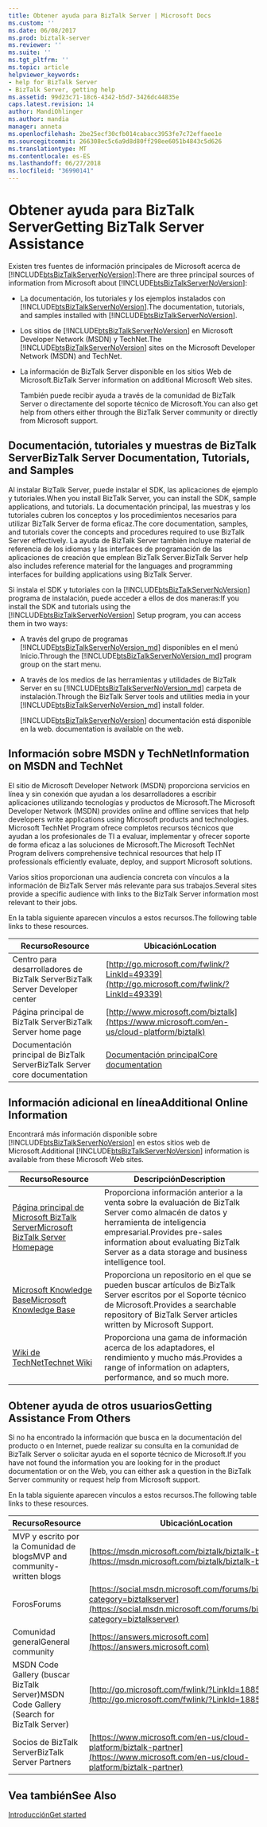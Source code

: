 ```yaml
---
title: Obtener ayuda para BizTalk Server | Microsoft Docs
ms.custom: ''
ms.date: 06/08/2017
ms.prod: biztalk-server
ms.reviewer: ''
ms.suite: ''
ms.tgt_pltfrm: ''
ms.topic: article
helpviewer_keywords:
- help for BizTalk Server
- BizTalk Server, getting help
ms.assetid: 99d23c71-18c6-4342-b5d7-3426dc44835e
caps.latest.revision: 14
author: MandiOhlinger
ms.author: mandia
manager: anneta
ms.openlocfilehash: 2be25ecf30cfb014cabacc3953fe7c72effaee1e
ms.sourcegitcommit: 266308ec5c6a9d8d80ff298ee6051b4843c5d626
ms.translationtype: MT
ms.contentlocale: es-ES
ms.lasthandoff: 06/27/2018
ms.locfileid: "36990141"
---
```

# <a name="getting-biztalk-server-assistance"></a><span data-ttu-id="74dc7-102">Obtener ayuda para BizTalk Server</span><span class="sxs-lookup"><span data-stu-id="74dc7-102">Getting BizTalk Server Assistance</span></span>
<span data-ttu-id="74dc7-103">Existen tres fuentes de información principales de Microsoft acerca de [!INCLUDE[btsBizTalkServerNoVersion](../includes/btsbiztalkservernoversion-md.md)]:</span><span class="sxs-lookup"><span data-stu-id="74dc7-103">There are three principal sources of information from Microsoft about [!INCLUDE[btsBizTalkServerNoVersion](../includes/btsbiztalkservernoversion-md.md)]:</span></span>  
  
- <span data-ttu-id="74dc7-104">La documentación, los tutoriales y los ejemplos instalados con [!INCLUDE[btsBizTalkServerNoVersion](../includes/btsbiztalkservernoversion-md.md)].</span><span class="sxs-lookup"><span data-stu-id="74dc7-104">The documentation, tutorials, and samples installed with [!INCLUDE[btsBizTalkServerNoVersion](../includes/btsbiztalkservernoversion-md.md)].</span></span>  
  
- <span data-ttu-id="74dc7-105">Los sitios de [!INCLUDE[btsBizTalkServerNoVersion](../includes/btsbiztalkservernoversion-md.md)] en Microsoft Developer Network (MSDN) y TechNet.</span><span class="sxs-lookup"><span data-stu-id="74dc7-105">The [!INCLUDE[btsBizTalkServerNoVersion](../includes/btsbiztalkservernoversion-md.md)] sites on the Microsoft Developer Network (MSDN) and TechNet.</span></span>  
  
- <span data-ttu-id="74dc7-106">La información de BizTalk Server disponible en los sitios Web de Microsoft.</span><span class="sxs-lookup"><span data-stu-id="74dc7-106">BizTalk Server information on additional Microsoft Web sites.</span></span>  
  
  <span data-ttu-id="74dc7-107">También puede recibir ayuda a través de la comunidad de BizTalk Server o directamente del soporte técnico de Microsoft.</span><span class="sxs-lookup"><span data-stu-id="74dc7-107">You can also get help from others either through the BizTalk Server community or directly from Microsoft support.</span></span>  
  
## <a name="biztalk-server-documentation-tutorials-and-samples"></a><span data-ttu-id="74dc7-108">Documentación, tutoriales y muestras de BizTalk Server</span><span class="sxs-lookup"><span data-stu-id="74dc7-108">BizTalk Server Documentation, Tutorials, and Samples</span></span>  
 <span data-ttu-id="74dc7-109">Al instalar BizTalk Server, puede instalar el SDK, las aplicaciones de ejemplo y tutoriales.</span><span class="sxs-lookup"><span data-stu-id="74dc7-109">When you install BizTalk Server, you can install the SDK, sample applications, and tutorials.</span></span> <span data-ttu-id="74dc7-110">La documentación principal, las muestras y los tutoriales cubren los conceptos y los procedimientos necesarios para utilizar BizTalk Server de forma eficaz.</span><span class="sxs-lookup"><span data-stu-id="74dc7-110">The core documentation, samples, and tutorials cover the concepts and procedures required to use BizTalk Server effectively.</span></span> <span data-ttu-id="74dc7-111">La ayuda de BizTalk Server también incluye material de referencia de los idiomas y las interfaces de programación de las aplicaciones de creación que emplean BizTalk Server.</span><span class="sxs-lookup"><span data-stu-id="74dc7-111">BizTalk Server help also includes reference material for the languages and programming interfaces for building applications using BizTalk Server.</span></span>  
  
 <span data-ttu-id="74dc7-112">Si instala el SDK y tutoriales con la [!INCLUDE[btsBizTalkServerNoVersion](../includes/btsbiztalkservernoversion-md.md)] programa de instalación, puede acceder a ellos de dos maneras:</span><span class="sxs-lookup"><span data-stu-id="74dc7-112">If you install the SDK and tutorials using the [!INCLUDE[btsBizTalkServerNoVersion](../includes/btsbiztalkservernoversion-md.md)] Setup program, you can access them in two ways:</span></span>  
  
- <span data-ttu-id="74dc7-113">A través del grupo de programas [!INCLUDE[btsBizTalkServerNoVersion_md](../includes/btsbiztalkservernoversion-md.md)] disponibles en el menú Inicio.</span><span class="sxs-lookup"><span data-stu-id="74dc7-113">Through the [!INCLUDE[btsBizTalkServerNoVersion_md](../includes/btsbiztalkservernoversion-md.md)] program group on the start menu.</span></span>  
  
- <span data-ttu-id="74dc7-114">A través de los medios de las herramientas y utilidades de BizTalk Server en su [!INCLUDE[btsBizTalkServerNoVersion_md](../includes/btsbiztalkservernoversion-md.md)] carpeta de instalación.</span><span class="sxs-lookup"><span data-stu-id="74dc7-114">Through the BizTalk Server tools and utilities media in your [!INCLUDE[btsBizTalkServerNoVersion_md](../includes/btsbiztalkservernoversion-md.md)] install folder.</span></span>  
  
  [!INCLUDE[btsBizTalkServerNoVersion](../includes/btsbiztalkservernoversion-md.md)]<span data-ttu-id="74dc7-115"> documentación está disponible en la web.</span><span class="sxs-lookup"><span data-stu-id="74dc7-115"> documentation is available on the web.</span></span>  
  
## <a name="information-on-msdn-and-technet"></a><span data-ttu-id="74dc7-116">Información sobre MSDN y TechNet</span><span class="sxs-lookup"><span data-stu-id="74dc7-116">Information on MSDN and TechNet</span></span>  
 <span data-ttu-id="74dc7-117">El sitio de Microsoft Developer Network (MSDN) proporciona servicios en línea y sin conexión que ayudan a los desarrolladores a escribir aplicaciones utilizando tecnologías y productos de Microsoft.</span><span class="sxs-lookup"><span data-stu-id="74dc7-117">The Microsoft Developer Network (MSDN) provides online and offline services that help developers write applications using Microsoft products and technologies.</span></span> <span data-ttu-id="74dc7-118">Microsoft TechNet Program ofrece completos recursos técnicos que ayudan a los profesionales de TI a evaluar, implementar y ofrecer soporte de forma eficaz a las soluciones de Microsoft.</span><span class="sxs-lookup"><span data-stu-id="74dc7-118">The Microsoft TechNet Program delivers comprehensive technical resources that help IT professionals efficiently evaluate, deploy, and support Microsoft solutions.</span></span>  
  
 <span data-ttu-id="74dc7-119">Varios sitios proporcionan una audiencia concreta con vínculos a la información de BizTalk Server más relevante para sus trabajos.</span><span class="sxs-lookup"><span data-stu-id="74dc7-119">Several sites provide a specific audience with links to the BizTalk Server information most relevant to their jobs.</span></span>  
  
 <span data-ttu-id="74dc7-120">En la tabla siguiente aparecen vínculos a estos recursos.</span><span class="sxs-lookup"><span data-stu-id="74dc7-120">The following table links to these resources.</span></span>  
  
|<span data-ttu-id="74dc7-121">Recurso</span><span class="sxs-lookup"><span data-stu-id="74dc7-121">Resource</span></span>|<span data-ttu-id="74dc7-122">Ubicación</span><span class="sxs-lookup"><span data-stu-id="74dc7-122">Location</span></span>|  
|--------------|--------------|  
|<span data-ttu-id="74dc7-123">Centro para desarrolladores de BizTalk Server</span><span class="sxs-lookup"><span data-stu-id="74dc7-123">BizTalk Server Developer center</span></span>|[http://go.microsoft.com/fwlink/?LinkId=49339](http://go.microsoft.com/fwlink/?LinkId=49339)|  
|<span data-ttu-id="74dc7-124">Página principal de BizTalk Server</span><span class="sxs-lookup"><span data-stu-id="74dc7-124">BizTalk Server home page</span></span>|[http://www.microsoft.com/biztalk](https://www.microsoft.com/en-us/cloud-platform/biztalk)|  
|<span data-ttu-id="74dc7-125">Documentación principal de BizTalk Server</span><span class="sxs-lookup"><span data-stu-id="74dc7-125">BizTalk Server core documentation</span></span> |[<span data-ttu-id="74dc7-126">Documentación principal</span><span class="sxs-lookup"><span data-stu-id="74dc7-126">Core documentation</span></span>](../core/biztalk-server-core-documentation.md) |
  
## <a name="additional-online-information"></a><span data-ttu-id="74dc7-127">Información adicional en línea</span><span class="sxs-lookup"><span data-stu-id="74dc7-127">Additional Online Information</span></span>  
 <span data-ttu-id="74dc7-128">Encontrará más información disponible sobre [!INCLUDE[btsBizTalkServerNoVersion](../includes/btsbiztalkservernoversion-md.md)] en estos sitios web de Microsoft.</span><span class="sxs-lookup"><span data-stu-id="74dc7-128">Additional [!INCLUDE[btsBizTalkServerNoVersion](../includes/btsbiztalkservernoversion-md.md)] information is available from these Microsoft Web sites.</span></span>  
  
|<span data-ttu-id="74dc7-129">Recurso</span><span class="sxs-lookup"><span data-stu-id="74dc7-129">Resource</span></span>|<span data-ttu-id="74dc7-130">Descripción</span><span class="sxs-lookup"><span data-stu-id="74dc7-130">Description</span></span>|  
|--------------|-----------------|  
|[<span data-ttu-id="74dc7-131">Página principal de Microsoft BizTalk Server</span><span class="sxs-lookup"><span data-stu-id="74dc7-131">Microsoft BizTalk Server Homepage</span></span>](http://go.microsoft.com/fwlink/?LinkId=47140)|<span data-ttu-id="74dc7-132">Proporciona información anterior a la venta sobre la evaluación de BizTalk Server como almacén de datos y herramienta de inteligencia empresarial.</span><span class="sxs-lookup"><span data-stu-id="74dc7-132">Provides pre-sales information about evaluating BizTalk Server as a data storage and business intelligence tool.</span></span>|  
|[<span data-ttu-id="74dc7-133">Microsoft Knowledge Base</span><span class="sxs-lookup"><span data-stu-id="74dc7-133">Microsoft Knowledge Base</span></span>](http://go.microsoft.com/fwlink/?LinkId=42461)|<span data-ttu-id="74dc7-134">Proporciona un repositorio en el que se pueden buscar artículos de BizTalk Server escritos por el Soporte técnico de Microsoft.</span><span class="sxs-lookup"><span data-stu-id="74dc7-134">Provides a searchable repository of BizTalk Server articles written by Microsoft Support.</span></span>|  
| [<span data-ttu-id="74dc7-135">Wiki de TechNet</span><span class="sxs-lookup"><span data-stu-id="74dc7-135">Technet Wiki</span></span>](https://social.technet.microsoft.com/wiki/contents/articles/2240.biztalk-server-resources-on-the-technet-wiki.aspx) | <span data-ttu-id="74dc7-136">Proporciona una gama de información acerca de los adaptadores, el rendimiento y mucho más.</span><span class="sxs-lookup"><span data-stu-id="74dc7-136">Provides a range of information on adapters, performance, and so much more.</span></span> | 
  
## <a name="getting-assistance-from-others"></a><span data-ttu-id="74dc7-137">Obtener ayuda de otros usuarios</span><span class="sxs-lookup"><span data-stu-id="74dc7-137">Getting Assistance From Others</span></span>  
 <span data-ttu-id="74dc7-138">Si no ha encontrado la información que busca en la documentación del producto o en Internet, puede realizar su consulta en la comunidad de BizTalk Server o solicitar ayuda en el soporte técnico de Microsoft.</span><span class="sxs-lookup"><span data-stu-id="74dc7-138">If you have not found the information you are looking for in the product documentation or on the Web, you can either ask a question in the BizTalk Server community or request help from Microsoft support.</span></span>  
  
 <span data-ttu-id="74dc7-139">En la tabla siguiente aparecen vínculos a estos recursos.</span><span class="sxs-lookup"><span data-stu-id="74dc7-139">The following table links to these resources.</span></span>  
  
|<span data-ttu-id="74dc7-140">Recurso</span><span class="sxs-lookup"><span data-stu-id="74dc7-140">Resource</span></span>|<span data-ttu-id="74dc7-141">Ubicación</span><span class="sxs-lookup"><span data-stu-id="74dc7-141">Location</span></span>|  
|--------------|--------------|  
|<span data-ttu-id="74dc7-142">MVP y escrito por la Comunidad de blogs</span><span class="sxs-lookup"><span data-stu-id="74dc7-142">MVP and community-written blogs</span></span>|[https://msdn.microsoft.com/biztalk/biztalk-blogs](https://msdn.microsoft.com/biztalk/biztalk-blogs)|  
|<span data-ttu-id="74dc7-143">Foros</span><span class="sxs-lookup"><span data-stu-id="74dc7-143">Forums</span></span>|[https://social.msdn.microsoft.com/forums/biztalk/home?category=biztalkserver](https://social.msdn.microsoft.com/forums/biztalk/home?category=biztalkserver)
|<span data-ttu-id="74dc7-144">Comunidad general</span><span class="sxs-lookup"><span data-stu-id="74dc7-144">General community</span></span>|[https://answers.microsoft.com](https://answers.microsoft.com)|  
|<span data-ttu-id="74dc7-145">MSDN Code Gallery (buscar BizTalk Server)</span><span class="sxs-lookup"><span data-stu-id="74dc7-145">MSDN Code Gallery (Search for BizTalk Server)</span></span>|[http://go.microsoft.com/fwlink/?LinkId=188556](http://go.microsoft.com/fwlink/?LinkId=188556)|  
|<span data-ttu-id="74dc7-146">Socios de BizTalk Server</span><span class="sxs-lookup"><span data-stu-id="74dc7-146">BizTalk Server Partners</span></span>|[https://www.microsoft.com/en-us/cloud-platform/biztalk-partner](https://www.microsoft.com/en-us/cloud-platform/biztalk-partner)|  
  
## <a name="see-also"></a><span data-ttu-id="74dc7-147">Vea también</span><span class="sxs-lookup"><span data-stu-id="74dc7-147">See Also</span></span>  
 [<span data-ttu-id="74dc7-148">Introducción</span><span class="sxs-lookup"><span data-stu-id="74dc7-148">Get started</span></span>](../core/getting-started-with-biztalk-server.md)